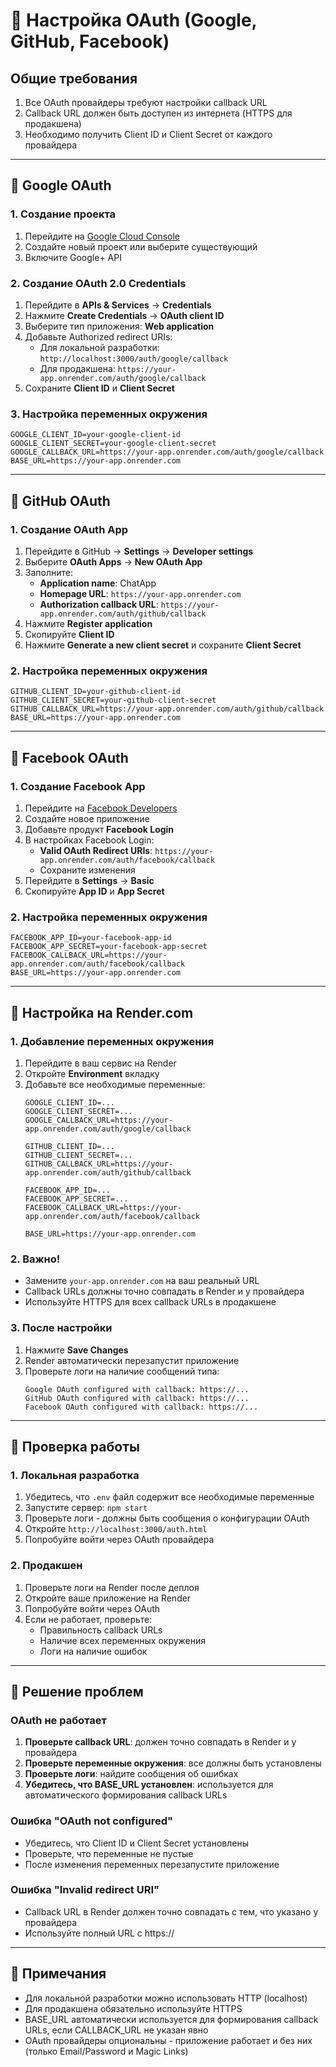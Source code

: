 # 🔧 Настройка OAuth (Google, GitHub, Facebook)

## Общие требования

1. Все OAuth провайдеры требуют настройки callback URL
2. Callback URL должен быть доступен из интернета (HTTPS для продакшена)
3. Необходимо получить Client ID и Client Secret от каждого провайдера

---

## 📘 Google OAuth

### 1. Создание проекта
1. Перейдите на [Google Cloud Console](https://console.cloud.google.com/)
2. Создайте новый проект или выберите существующий
3. Включите Google+ API

### 2. Создание OAuth 2.0 Credentials
1. Перейдите в **APIs & Services** → **Credentials**
2. Нажмите **Create Credentials** → **OAuth client ID**
3. Выберите тип приложения: **Web application**
4. Добавьте Authorized redirect URIs:
   - Для локальной разработки: `http://localhost:3000/auth/google/callback`
   - Для продакшена: `https://your-app.onrender.com/auth/google/callback`
5. Сохраните **Client ID** и **Client Secret**

### 3. Настройка переменных окружения
```env
GOOGLE_CLIENT_ID=your-google-client-id
GOOGLE_CLIENT_SECRET=your-google-client-secret
GOOGLE_CALLBACK_URL=https://your-app.onrender.com/auth/google/callback
BASE_URL=https://your-app.onrender.com
```

---

## 🐙 GitHub OAuth

### 1. Создание OAuth App
1. Перейдите в GitHub → **Settings** → **Developer settings**
2. Выберите **OAuth Apps** → **New OAuth App**
3. Заполните:
   - **Application name**: ChatApp
   - **Homepage URL**: `https://your-app.onrender.com`
   - **Authorization callback URL**: `https://your-app.onrender.com/auth/github/callback`
4. Нажмите **Register application**
5. Скопируйте **Client ID**
6. Нажмите **Generate a new client secret** и сохраните **Client Secret**

### 2. Настройка переменных окружения
```env
GITHUB_CLIENT_ID=your-github-client-id
GITHUB_CLIENT_SECRET=your-github-client-secret
GITHUB_CALLBACK_URL=https://your-app.onrender.com/auth/github/callback
BASE_URL=https://your-app.onrender.com
```

---

## 📘 Facebook OAuth

### 1. Создание Facebook App
1. Перейдите на [Facebook Developers](https://developers.facebook.com/)
2. Создайте новое приложение
3. Добавьте продукт **Facebook Login**
4. В настройках Facebook Login:
   - **Valid OAuth Redirect URIs**: `https://your-app.onrender.com/auth/facebook/callback`
   - Сохраните изменения
5. Перейдите в **Settings** → **Basic**
6. Скопируйте **App ID** и **App Secret**

### 2. Настройка переменных окружения
```env
FACEBOOK_APP_ID=your-facebook-app-id
FACEBOOK_APP_SECRET=your-facebook-app-secret
FACEBOOK_CALLBACK_URL=https://your-app.onrender.com/auth/facebook/callback
BASE_URL=https://your-app.onrender.com
```

---

## 🚀 Настройка на Render.com

### 1. Добавление переменных окружения
1. Перейдите в ваш сервис на Render
2. Откройте **Environment** вкладку
3. Добавьте все необходимые переменные:
   ```
   GOOGLE_CLIENT_ID=...
   GOOGLE_CLIENT_SECRET=...
   GOOGLE_CALLBACK_URL=https://your-app.onrender.com/auth/google/callback
   
   GITHUB_CLIENT_ID=...
   GITHUB_CLIENT_SECRET=...
   GITHUB_CALLBACK_URL=https://your-app.onrender.com/auth/github/callback
   
   FACEBOOK_APP_ID=...
   FACEBOOK_APP_SECRET=...
   FACEBOOK_CALLBACK_URL=https://your-app.onrender.com/auth/facebook/callback
   
   BASE_URL=https://your-app.onrender.com
   ```

### 2. Важно!
- Замените `your-app.onrender.com` на ваш реальный URL
- Callback URLs должны точно совпадать в Render и у провайдера
- Используйте HTTPS для всех callback URLs в продакшене

### 3. После настройки
1. Нажмите **Save Changes**
2. Render автоматически перезапустит приложение
3. Проверьте логи на наличие сообщений типа:
   ```
   Google OAuth configured with callback: https://...
   GitHub OAuth configured with callback: https://...
   Facebook OAuth configured with callback: https://...
   ```

---

## 🧪 Проверка работы

### 1. Локальная разработка
1. Убедитесь, что `.env` файл содержит все необходимые переменные
2. Запустите сервер: `npm start`
3. Проверьте логи - должны быть сообщения о конфигурации OAuth
4. Откройте `http://localhost:3000/auth.html`
5. Попробуйте войти через OAuth провайдера

### 2. Продакшен
1. Проверьте логи на Render после деплоя
2. Откройте ваше приложение на Render
3. Попробуйте войти через OAuth
4. Если не работает, проверьте:
   - Правильность callback URLs
   - Наличие всех переменных окружения
   - Логи на наличие ошибок

---

## 🐛 Решение проблем

### OAuth не работает
1. **Проверьте callback URL**: должен точно совпадать в Render и у провайдера
2. **Проверьте переменные окружения**: все должны быть установлены
3. **Проверьте логи**: найдите сообщения об ошибках
4. **Убедитесь, что BASE_URL установлен**: используется для автоматического формирования callback URLs

### Ошибка "OAuth not configured"
- Убедитесь, что Client ID и Client Secret установлены
- Проверьте, что переменные не пустые
- После изменения переменных перезапустите приложение

### Ошибка "Invalid redirect URI"
- Callback URL в Render должен точно совпадать с тем, что указано у провайдера
- Используйте полный URL с https://

---

## 📝 Примечания

- Для локальной разработки можно использовать HTTP (localhost)
- Для продакшена обязательно используйте HTTPS
- BASE_URL автоматически используется для формирования callback URLs, если CALLBACK_URL не указан явно
- OAuth провайдеры опциональны - приложение работает и без них (только Email/Password и Magic Links)

